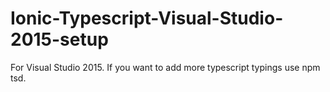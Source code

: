 # Ionic-Typescript-Visual-Studio-2015-setup

For Visual Studio 2015.
If you want to add more typescript typings use npm tsd.

